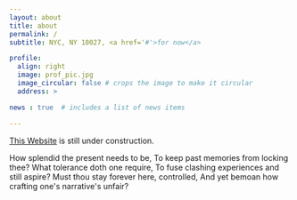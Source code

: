 ```yaml
---
layout: about
title: about
permalink: /
subtitle: NYC, NY 10027, <a href='#'>for now</a>

profile:
  align: right
  image: prof_pic.jpg
  image_circular: false # crops the image to make it circular
  address: >

news : true  # includes a list of news items

---
```


[This Website](https://zoewhat.github.io/) is still under construction. 

How splendid the present needs to be,
To keep past memories from locking thee?
What tolerance doth one require,
To fuse clashing experiences and still aspire?
Must thou stay forever here, controlled,
And yet bemoan how crafting one's narrative's unfair?
